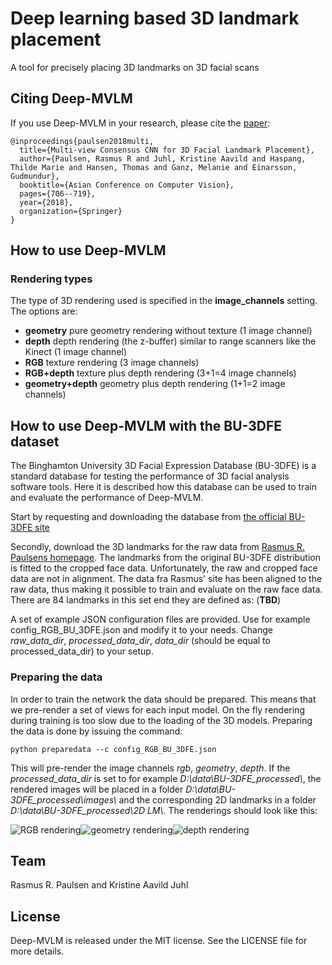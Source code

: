 # Deep learning based 3D landmark placement
A tool for precisely placing 3D landmarks on 3D facial scans

## Citing Deep-MVLM

If you use Deep-MVLM in your research, please cite the
[paper](TBD):
```
@inproceedings{paulsen2018multi,
  title={Multi-view Consensus CNN for 3D Facial Landmark Placement},
  author={Paulsen, Rasmus R and Juhl, Kristine Aavild and Haspang, Thilde Marie and Hansen, Thomas and Ganz, Melanie and Einarsson, Gudmundur},
  booktitle={Asian Conference on Computer Vision},
  pages={706--719},
  year={2018},
  organization={Springer}
}
```

## How to use Deep-MVLM
### Rendering types
The type of 3D rendering used is specified in the **image_channels** setting. The options are:
- **geometry** pure geometry rendering without texture (1 image channel)
- **depth** depth rendering (the z-buffer) similar to range scanners like the Kinect (1 image channel)
- **RGB** texture rendering (3 image channels)
- **RGB+depth** texture plus depth rendering (3+1=4 image channels)
- **geometry+depth** geometry plus depth rendering (1+1=2 image channels)

## How to use Deep-MVLM with the BU-3DFE dataset

The Binghamton University 3D Facial Expression Database (BU-3DFE) is a standard database for testing the performance of 3D facial analysis software tools. Here it is described how this database can be used to train and evaluate the performance of Deep-MVLM.

Start by requesting and downloading the database from [the official BU-3DFE site](http://www.cs.binghamton.edu/~lijun/Research/3DFE/3DFE_Analysis.html)

Secondly, download the 3D landmarks for the raw data from [Rasmus R. Paulsens homepage](http://people.compute.dtu.dk/rapa/BU-3DFE/BU_3DFE_84_landmarks_rapa.zip). The landmarks from the original BU-3DFE distribution is fitted to the cropped face data. Unfortunately, the raw and cropped face data are not in alignment. The data fra Rasmus' site has been aligned to the raw data, thus making it possible to train and evaluate on the raw face data. There are 84 landmarks in this set end they are defined as: (**TBD**)

A set of example JSON configuration files are provided. Use for example config_RGB_BU_3DFE.json and modify it to your needs. Change *raw_data_dir*, *processed_data_dir*, *data_dir* (should be equal to processed_data_dir) to your setup.

### Preparing the data
In order to train the network the data should be prepared. This means that we pre-render a set of views for each input model. On the fly rendering during training is too slow due to the loading of the 3D models. Preparing the data is done by issuing the command:

```
python preparedata --c config_RGB_BU_3DFE.json
```

This will pre-render the image channels *rgb*, *geometry*, *depth*. If the *processed_data_dir* is set to for example *D:\\data\\BU-3DFE_processed\\*, the rendered images will be placed in a folder *D:\\data\\BU-3DFE_processed\\images\\* and the corresponding 2D landmarks in a folder *D:\\data\\BU-3DFE_processed\\2D LM\\*. The renderings should look like this:

![RGB rendering](art/rgb_rendering)![geometry rendering](art/geometry_rendering)![depth rendering](art/depth_rendering)






## Team
Rasmus R. Paulsen and Kristine Aavild Juhl

## License
Deep-MVLM is released under the MIT license. See the LICENSE file for more details.
